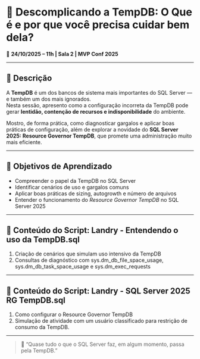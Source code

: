 # 🧩 Descomplicando a TempDB: O Que é e por que você precisa cuidar bem dela?

📅 **24/10/2025 – 11h | Sala 2 | MVP Conf 2025**

---

## 🎯 Descrição

A **TempDB** é um dos bancos de sistema mais importantes do SQL Server — e também um dos mais ignorados.  
Nesta sessão, apresento como a configuração incorreta da TempDB pode gerar **lentidão, contenção de recursos e indisponibilidade** do ambiente.

Mostro, de forma prática, como diagnosticar gargalos e aplicar boas práticas de configuração, além de explorar a novidade do **SQL Server 2025: Resource Governor TempDB**, que promete uma administração muito mais eficiente.

---

## 🧠 Objetivos de Aprendizado
- Compreender o papel da TempDB no SQL Server  
- Identificar cenários de uso e gargalos comuns  
- Aplicar boas práticas de sizing, autogrowth e número de arquivos  
- Entender o funcionamento do *Resource Governor TempDB* no SQL Server 2025  

---

## 🧰 Conteúdo do Script: Landry - Entendendo o uso da TempDB.sql
1. Criação de cenários que simulam uso intensivo da TempDB  
2. Consultas de diagnóstico com sys.dm_db_file_space_usage, sys.dm_db_task_space_usage e sys.dm_exec_requests

---

## 🧰 Conteúdo do Script: Landry - SQL Server 2025 RG TempDB.sql
1. Como configurar o Resource Governor TempDB 
2. Simulação de atividade com um usuário classificado para restrição de consumo da TempDB.  

---

> 💬 “Quase tudo o que o SQL Server faz, em algum momento, passa pela TempDB.”
